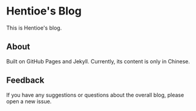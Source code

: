 # Hentioe's Blog

This is Hentioe's blog.

## About

Built on GitHub Pages and Jekyll. Currently, its content is only in Chinese.

## Feedback

If you have any suggestions or questions about the overall blog, please open a new issue.
